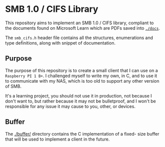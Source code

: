 # SMB 1.0 / CIFS Library

This repository aims to implement an SMB 1.0 / CIFS library, compliant to the
documents found on Microsoft Learn which are PDFs saved into [`./docs`](./docs).

The `smb_cifs.h` header file contains all the structures, enumerations and type
definitions, along with snippet of documentation.

## Purpose

The purpose of this repository is to create a small client that I can use on a
`Raspberry PI 1 B+`. I challenged myself to write my own, in C, and to use it
to communicate with my NAS, which is too old to support any other version of
SMB.

It's a learning project, you should not use it in production, not because I
don't want to, but rather because it may not be bulletproof, and I won't be
responsible for any issue it may cause to you, other, or devices.

## Buffer

The [./buffer/](./buffer/) directory contains the C implementation of a fixed-
size buffer that will be used to implement a client in the future.
